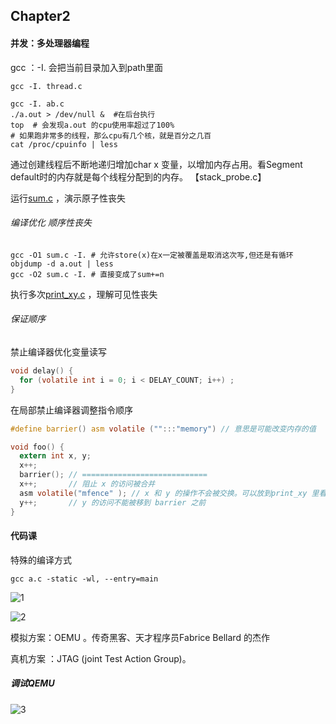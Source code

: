 ## Chapter2

#### 并发：多处理器编程

gcc ：-I. 会把当前目录加入到path里面

~~~shell
gcc -I. thread.c
~~~

~~~shell
gcc -I. ab.c
./a.out > /dev/null &  #在后台执行
top  # 会发现a.out 的cpu使用率超过了100%
# 如果跑非常多的线程，那么cpu有几个核，就是百分之几百
cat /proc/cpuinfo | less

~~~

通过创建线程后不断地递归增加char x 变量，以增加内存占用。看Segment default时的内存就是每个线程分配到的内存。 【stack_probe.c】

运行[sum.c](./sum.c) ，演示原子性丧失

###### 编译优化 顺序性丧失

~~~shell
gcc -O1 sum.c -I. # 允许store(x)在x一定被覆盖是取消这次写,但还是有循环
objdump -d a.out | less
gcc -O2 sum.c -I. # 直接变成了sum+=n

~~~

执行多次[print\_xy.c](./print\_xy.c) ，理解可见性丧失

###### 保证顺序

禁止编译器优化变量读写

~~~c
void delay() {
  for (volatile int i = 0; i < DELAY_COUNT; i++) ;
}
~~~

在局部禁止编译器调整指令顺序

~~~c
#define barrier() asm volatile ("":::"memory") // 意思是可能改变内存的值

void foo() {
  extern int x, y;
  x++;
  barrier(); // ============================
  x++;       // 阻止 x 的访问被合并
  asm volatile("mfence" ); // x 和 y 的操作不会被交换。可以放到print_xy 里看一看
  y++;       // y 的访问不能被移到 barrier 之前
}
~~~



#### 代码课

特殊的编译方式

```shell
gcc a.c -static -wl, --entry=main
```

![1](D:\About_coding\OSLearn_jyy\chapter2\pict\1.jpg)

![2](D:\About_coding\OSLearn_jyy\chapter2\pict\2.jpg)

模拟方案：OEMU 。传奇黑客、天才程序员Fabrice Bellard 的杰作

真机方案 ：JTAG (joint Test Action Group)。

##### 调试QEMU

![3](D:\About_coding\OSLearn_jyy\chapter1\Class2\pict\3.jpg)



